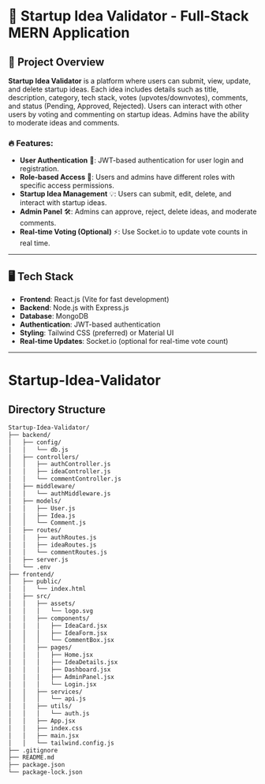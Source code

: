 # 🚀 **Startup Idea Validator** - Full-Stack MERN Application

## 📝 **Project Overview**
**Startup Idea Validator** is a platform where users can submit, view, update, and delete startup ideas. Each idea includes details such as title, description, category, tech stack, votes (upvotes/downvotes), comments, and status (Pending, Approved, Rejected). Users can interact with other users by voting and commenting on startup ideas. Admins have the ability to moderate ideas and comments.

### 🔥 **Features:**
- **User Authentication** 🔐: JWT-based authentication for user login and registration.
- **Role-based Access** 👥: Users and admins have different roles with specific access permissions.
- **Startup Idea Management** 💡: Users can submit, edit, delete, and interact with startup ideas.
- **Admin Panel** 🛠️: Admins can approve, reject, delete ideas, and moderate comments.
- **Real-time Voting (Optional)** ⚡: Use Socket.io to update vote counts in real time.

---

## 🖥️ **Tech Stack**
- **Frontend**: React.js (Vite for fast development)
- **Backend**: Node.js with Express.js
- **Database**: MongoDB
- **Authentication**: JWT-based authentication
- **Styling**: Tailwind CSS (preferred) or Material UI
- **Real-time Updates**: Socket.io (optional for real-time vote count)

---

# Startup-Idea-Validator

## Directory Structure

```bash
Startup-Idea-Validator/
├── backend/
│   ├── config/
│   │   └── db.js
│   ├── controllers/
│   │   ├── authController.js
│   │   ├── ideaController.js
│   │   └── commentController.js
│   ├── middleware/
│   │   └── authMiddleware.js
│   ├── models/
│   │   ├── User.js
│   │   ├── Idea.js
│   │   └── Comment.js
│   ├── routes/
│   │   ├── authRoutes.js
│   │   ├── ideaRoutes.js
│   │   └── commentRoutes.js
│   ├── server.js
│   └── .env
├── frontend/
│   ├── public/
│   │   └── index.html
│   ├── src/
│   │   ├── assets/
│   │   │   └── logo.svg
│   │   ├── components/
│   │   │   ├── IdeaCard.jsx
│   │   │   ├── IdeaForm.jsx
│   │   │   └── CommentBox.jsx
│   │   ├── pages/
│   │   │   ├── Home.jsx
│   │   │   ├── IdeaDetails.jsx
│   │   │   ├── Dashboard.jsx
│   │   │   ├── AdminPanel.jsx
│   │   │   └── Login.jsx
│   │   ├── services/
│   │   │   └── api.js
│   │   ├── utils/
│   │   │   └── auth.js
│   │   ├── App.jsx
│   │   ├── index.css
│   │   ├── main.jsx
│   │   └── tailwind.config.js
├── .gitignore
├── README.md
├── package.json
└── package-lock.json

